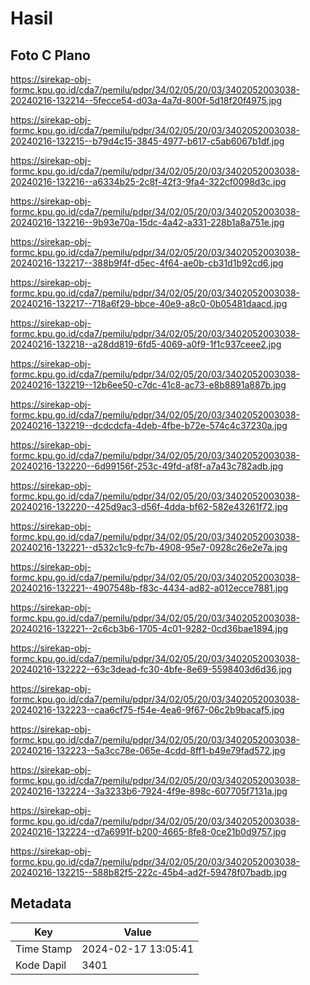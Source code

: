 # Hasil

## Foto C Plano

https://sirekap-obj-formc.kpu.go.id/cda7/pemilu/pdpr/34/02/05/20/03/3402052003038-20240216-132214--5fecce54-d03a-4a7d-800f-5d18f20f4975.jpg

https://sirekap-obj-formc.kpu.go.id/cda7/pemilu/pdpr/34/02/05/20/03/3402052003038-20240216-132215--b79d4c15-3845-4977-b617-c5ab6067b1df.jpg

https://sirekap-obj-formc.kpu.go.id/cda7/pemilu/pdpr/34/02/05/20/03/3402052003038-20240216-132216--a6334b25-2c8f-42f3-9fa4-322cf0098d3c.jpg

https://sirekap-obj-formc.kpu.go.id/cda7/pemilu/pdpr/34/02/05/20/03/3402052003038-20240216-132216--9b93e70a-15dc-4a42-a331-228b1a8a751e.jpg

https://sirekap-obj-formc.kpu.go.id/cda7/pemilu/pdpr/34/02/05/20/03/3402052003038-20240216-132217--388b9f4f-d5ec-4f64-ae0b-cb31d1b92cd6.jpg

https://sirekap-obj-formc.kpu.go.id/cda7/pemilu/pdpr/34/02/05/20/03/3402052003038-20240216-132217--718a6f29-bbce-40e9-a8c0-0b05481daacd.jpg

https://sirekap-obj-formc.kpu.go.id/cda7/pemilu/pdpr/34/02/05/20/03/3402052003038-20240216-132218--a28dd819-6fd5-4069-a0f9-1f1c937ceee2.jpg

https://sirekap-obj-formc.kpu.go.id/cda7/pemilu/pdpr/34/02/05/20/03/3402052003038-20240216-132219--12b6ee50-c7dc-41c8-ac73-e8b8891a887b.jpg

https://sirekap-obj-formc.kpu.go.id/cda7/pemilu/pdpr/34/02/05/20/03/3402052003038-20240216-132219--dcdcdcfa-4deb-4fbe-b72e-574c4c37230a.jpg

https://sirekap-obj-formc.kpu.go.id/cda7/pemilu/pdpr/34/02/05/20/03/3402052003038-20240216-132220--6d99156f-253c-49fd-af8f-a7a43c782adb.jpg

https://sirekap-obj-formc.kpu.go.id/cda7/pemilu/pdpr/34/02/05/20/03/3402052003038-20240216-132220--425d9ac3-d56f-4dda-bf62-582e43261f72.jpg

https://sirekap-obj-formc.kpu.go.id/cda7/pemilu/pdpr/34/02/05/20/03/3402052003038-20240216-132221--d532c1c9-fc7b-4908-95e7-0928c26e2e7a.jpg

https://sirekap-obj-formc.kpu.go.id/cda7/pemilu/pdpr/34/02/05/20/03/3402052003038-20240216-132221--4907548b-f83c-4434-ad82-a012ecce7881.jpg

https://sirekap-obj-formc.kpu.go.id/cda7/pemilu/pdpr/34/02/05/20/03/3402052003038-20240216-132221--2c6cb3b6-1705-4c01-9282-0cd36bae1894.jpg

https://sirekap-obj-formc.kpu.go.id/cda7/pemilu/pdpr/34/02/05/20/03/3402052003038-20240216-132222--63c3dead-fc30-4bfe-8e69-5598403d6d36.jpg

https://sirekap-obj-formc.kpu.go.id/cda7/pemilu/pdpr/34/02/05/20/03/3402052003038-20240216-132223--caa6cf75-f54e-4ea6-9f67-06c2b9bacaf5.jpg

https://sirekap-obj-formc.kpu.go.id/cda7/pemilu/pdpr/34/02/05/20/03/3402052003038-20240216-132223--5a3cc78e-065e-4cdd-8ff1-b49e79fad572.jpg

https://sirekap-obj-formc.kpu.go.id/cda7/pemilu/pdpr/34/02/05/20/03/3402052003038-20240216-132224--3a3233b6-7924-4f9e-898c-607705f7131a.jpg

https://sirekap-obj-formc.kpu.go.id/cda7/pemilu/pdpr/34/02/05/20/03/3402052003038-20240216-132224--d7a6991f-b200-4665-8fe8-0ce21b0d9757.jpg

https://sirekap-obj-formc.kpu.go.id/cda7/pemilu/pdpr/34/02/05/20/03/3402052003038-20240216-132215--588b82f5-222c-45b4-ad2f-59478f07badb.jpg


## Metadata

| Key        | Value               |
| ---------- | ------------------- |
| Time Stamp | 2024-02-17 13:05:41 |
| Kode Dapil | 3401                |



